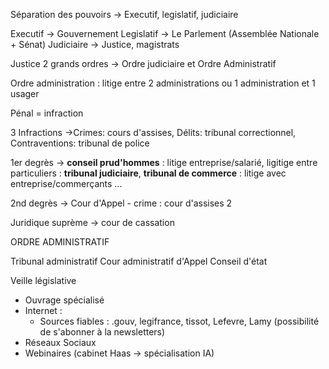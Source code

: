 
Séparation des pouvoirs -> Executif, legislatif, judiciaire

Executif -> Gouvernement
Legislatif -> Le Parlement (Assemblée Nationale + Sénat)
Judiciaire -> Justice, magistrats 

Justice 2 grands ordres -> Ordre judiciaire et Ordre Administratif

Ordre administration : litige entre 2 administrations ou 1 administration et 1 usager

Pénal = infraction

3 Infractions ->Crimes: cours d'assises, 
			Délits: tribunal correctionnel, 
			Contraventions: tribunal de police

1er degrès -> **conseil prud'hommes** : litige entreprise/salarié, ligitige entre particuliers : **tribunal judiciaire**, **tribunal de commerce** : litige avec entreprise/commerçants ...

2nd degrès -> Cour d'Appel -
crime : cour d'assises 2

Juridique suprème -> cour de cassation 

ORDRE ADMINISTRATIF

Tribunal administratif 
Cour administratif d'Appel
Conseil d'état 

Veille législative 

- Ouvrage spécialisé 
- Internet : 
	- Sources fiables : .gouv, legifrance, tissot, Lefevre, Lamy (possibilité de s'abonner à la newsletters)
- Réseaux Sociaux 
- Webinaires (cabinet Haas -> spécialisation IA)